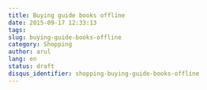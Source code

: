 ```yaml
---
title: Buying guide books offline
date: 2015-09-17 12:33:13
tags: 
slug: buying-guide-books-offline
category: Shopping
author: arul
lang: en
status: draft
disqus_identifier: shopping-buying-guide-books-offline
---
```

